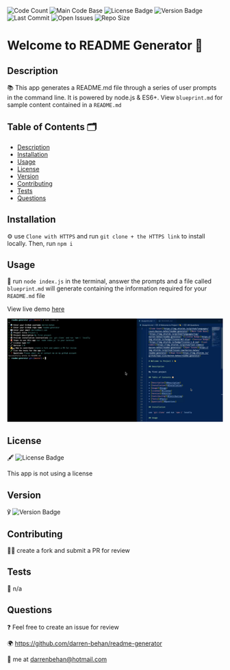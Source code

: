 
  ![Code Count](https://img.shields.io/github/languages/count/darren-behan/readme-generator) ![Main Code Base](https://img.shields.io/github/languages/top/darren-behan/readme-generator) ![License Badge](https://img.shields.io/badge/license-none-blue) ![Version Badge](https://img.shields.io/badge/version-1.0-red) ![Last Commit](https://img.shields.io/github/last-commit/darren-behan/readme-generator) ![Open Issues](https://img.shields.io/github/issues-raw/darren-behan/readme-generator) ![Repo Size](https://img.shields.io/github/repo-size/darren-behan/readme-generator)

  # Welcome to README Generator 👋

  ## Description

  📚 This app generates a README.md file through a series of user prompts in the command line. It is powered by node.js & ES6+. View `blueprint.md` for sample content contained in a `README.md`

  ## Table of Contents 🗂

  * [Description](#Description)
  * [Installation](#Installation)
  * [Usage](#Usage)
  * [License](#License)
  * [Version](#Version)
  * [Contributing](#Contributing)
  * [Tests](#Tests)
  * [Questions](#Questions)

  ## Installation

  ⚙️ use `Clone with HTTPS` and run `git clone + the HTTPS link` to install locally. Then, run `npm i`

  ## Usage

  🚨 run `node index.js` in the terminal, answer the prompts and a file called `blueprint.md` will generate containing the information required for your `README.md` file

  View live demo <a href="https://drive.google.com/file/d/1cVIweJ_w4y9fEC4dc8TGAjuIwE_CrJGn/view">here</a>

  ![Preview](./assets/images/preview.png "Preview of README")

  ## License

  🖋 ![License Badge](https://img.shields.io/badge/license-none-blue)

  This app is not using a license

  ## Version

  ℣ ![Version Badge](https://img.shields.io/badge/license-1.0-red)

  ## Contributing

  👩‍💻 create a fork and submit a PR for review

  ## Tests

  🧪 n/a

  ## Questions

  ❓ Feel free to create an issue for review

  🌍 https://github.com/darren-behan/readme-generator

  📧 me at darrenbehan@hotmail.com

  